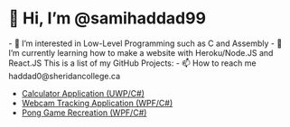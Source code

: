 <h1>👋 Hi, I’m @samihaddad99</h1>
- 👀 I’m interested in Low-Level Programming such as C and Assembly
- 🌱 I’m currently learning how to make a website with Heroku/Node.JS and React.JS
<caption>This is a list of my GitHub Projects:</caption>
- 📫 How to reach me haddad0@sheridancollege.ca
<ul>
<li><a href="https://github.com/samihaddad99/CalculatorApplication">Calculator Application (UWP/C#)</a></li>
<li><a href="https://github.com/samihaddad99/WebcamTracking">Webcam Tracking Application (WPF/C#)</a></li>
<li><a href="https://github.com/samihaddad99/Pong">Pong Game Recreation (WPF/C#)</a></li>
</ul>
<!-- - 💞️ I’m looking to collaborate on ... -->
<!---
samihaddad99/samihaddad99 is a ✨ special ✨ repository because its `README.md` (this file) appears on your GitHub profile.
You can click the Preview link to take a look at your changes.
--->
